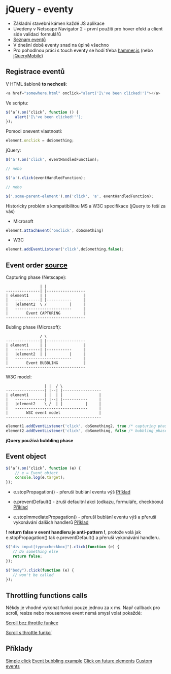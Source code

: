 # jQuery - eventy
* Základní stavební kámen každé JS aplikace
* Uvedeny v Netscape Navigator 2 - první použití pro hover efekt a client side validaci formulářů
* [Seznam eventů](https://developer.mozilla.org/en-US/docs/Web/Events)
* V dnešní době eventy snad na úplně všechno
* Pro pohodlnou práci s touch eventy se hodí třeba [hammer.js](http://hammerjs.github.io/) (nebo [jQueryMobile](https://jquerymobile.com/))

## Registrace eventů

V HTML šabloně **to nechceš**:

```js
<a href="somewhere.html" onclick="alert('I\'ve been clicked!')"></a>
```

Ve scriptu:

```js
$(‘a’).on(‘click’, function () {
	alert('I\'ve been clicked!'');
});
```

Pomoci onevent vlastnosti:

```js
element.onclick = doSomething;
```

jQuery:

```js
$('a').on('click', eventHandledFunction);

// nebo

$('a').click(eventHandledFunction);

// nebo

$('.some-parent-element').on('click', 'a', eventHandledFunction);
```

Historicky problém s kompatibilitou MS a W3C specifikace (jQuery to řeší za vás)

* Microsoft

```js
element.attachEvent('onclick', doSomething)
```

* W3C

```js
element.addEventListener('click',doSomething,false);
```

## Event order [source](http://www.quirksmode.org/js/events_order.html)

Capturing phase (Netscape):

	               | |
	---------------| |-----------------
	| element1     | |                |
	|   -----------| |-----------     |
	|   |element2  \ /          |     |
	|   -------------------------     |
	|        Event CAPTURING          |
	-----------------------------------


Bubling phase (Microsoft):

	               / \
	---------------| |-----------------
	| element1     | |                |
	|   -----------| |-----------     |
	|   |element2  | |          |     |
	|   -------------------------     |
	|        Event BUBBLING           |
	-----------------------------------


W3C model:

	                 | |  / \
	-----------------| |--| |-----------------
	| element1       | |  | |                |
	|   -------------| |--| |-----------     |
	|   |element2    \ /  | |          |     |
	|   --------------------------------     |
	|        W3C event model                 |
	------------------------------------------


```js
element1.addEventListener('click', doSomething2, true /* capturing phase */)
element2.addEventListener('click', doSomething, false /* bubbling phase */)
```

**jQuery používá bubbling phase**

## Event object
```js
$(‘a’).on(‘click’, function (e) {
	// e = Event object
	console.log(e.target);
});
```

* e.stopPropagation() - přeruší bublání eventu výš [Příklad](http://jsfiddle.net/ondrejcech/8dj7ns89/)

* e.preventDefault() - zruší defaultní akci (odkazu, formuláře, checkboxu) [Příklad](http://jsfiddle.net/ondrejcech/spgzebxn/)

* e.stopImmediatePropagation() - přeruší bublání eventu výš a přeruší vykonávání dalších handlerů [Příklad](http://jsfiddle.net/ondrejcech/1dks7yte/1/)

**! return false v event handleru je anti-pattern !**, protože volá jak e.stopPropagation() tak e.preventDefault() a přeruší vykonávání handleru.

```js
$("div input[type=checkbox]").click(function (e) {
   // Do something else
   return false;
});

$("body").click(function (e) {
   // won't be called
});
```

## Throttling functions calls
Někdy je vhodné vykonat funkci pouze jednou za x ms. Např callback pro scroll, resize nebo mousemove event nemá smysl volat pokaždé:

[Scroll bez throttle funkce](http://jsfiddle.net/ondrejcech/kammzzum/)

[Scroll s throttle funkcí](http://jsfiddle.net/ondrejcech/t9a2sbtv/)

## Příklady

[Simple click](http://jsfiddle.net/ondrejcech/h0grc45u/)
[Event bubbling example](http://jsfiddle.net/ondrejcech/up6L7tah/)
[Click on future elements](http://jsfiddle.net/ondrejcech/g1f34afx/)
[Custom events](http://jsfiddle.net/ondrejcech/ed6he5oa/)



